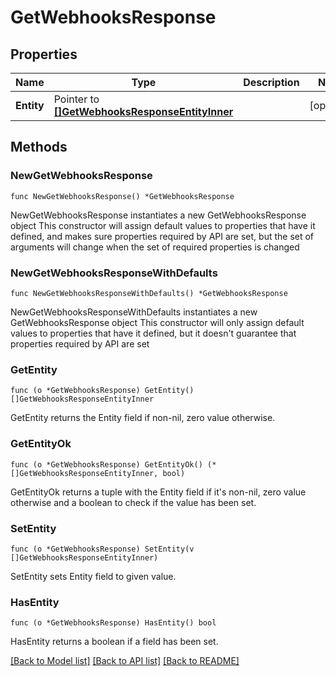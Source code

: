 # GetWebhooksResponse

## Properties

Name | Type | Description | Notes
------------ | ------------- | ------------- | -------------
**Entity** | Pointer to [**[]GetWebhooksResponseEntityInner**](GetWebhooksResponseEntityInner.md) |  | [optional] 

## Methods

### NewGetWebhooksResponse

`func NewGetWebhooksResponse() *GetWebhooksResponse`

NewGetWebhooksResponse instantiates a new GetWebhooksResponse object
This constructor will assign default values to properties that have it defined,
and makes sure properties required by API are set, but the set of arguments
will change when the set of required properties is changed

### NewGetWebhooksResponseWithDefaults

`func NewGetWebhooksResponseWithDefaults() *GetWebhooksResponse`

NewGetWebhooksResponseWithDefaults instantiates a new GetWebhooksResponse object
This constructor will only assign default values to properties that have it defined,
but it doesn't guarantee that properties required by API are set

### GetEntity

`func (o *GetWebhooksResponse) GetEntity() []GetWebhooksResponseEntityInner`

GetEntity returns the Entity field if non-nil, zero value otherwise.

### GetEntityOk

`func (o *GetWebhooksResponse) GetEntityOk() (*[]GetWebhooksResponseEntityInner, bool)`

GetEntityOk returns a tuple with the Entity field if it's non-nil, zero value otherwise
and a boolean to check if the value has been set.

### SetEntity

`func (o *GetWebhooksResponse) SetEntity(v []GetWebhooksResponseEntityInner)`

SetEntity sets Entity field to given value.

### HasEntity

`func (o *GetWebhooksResponse) HasEntity() bool`

HasEntity returns a boolean if a field has been set.


[[Back to Model list]](../README.md#documentation-for-models) [[Back to API list]](../README.md#documentation-for-api-endpoints) [[Back to README]](../README.md)


